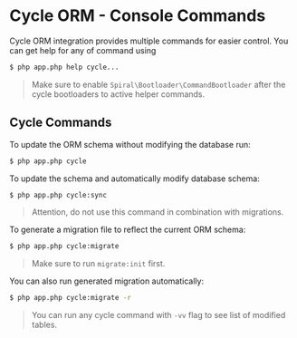 # Cycle ORM - Console Commands
Cycle ORM integration provides multiple commands for easier control. You can get help for any of command using

```bash
$ php app.php help cycle...
```

> Make sure to enable `Spiral\Bootloader\CommandBootloader` after the cycle bootloaders to active helper commands.

## Cycle Commands
To update the ORM schema without modifying the database run:

```bash
$ php app.php cycle
```

To update the schema and automatically modify database schema:

```bash
$ php app.php cycle:sync
```

> Attention, do not use this command in combination with migrations.

To generate a migration file to reflect the current ORM schema:

```bash
$ php app.php cycle:migrate
```

> Make sure to run `migrate:init` first.

You can also run generated migration automatically:

```bash
$ php app.php cycle:migrate -r
```

> You can run any cycle command with `-vv` flag to see list of modified tables.
